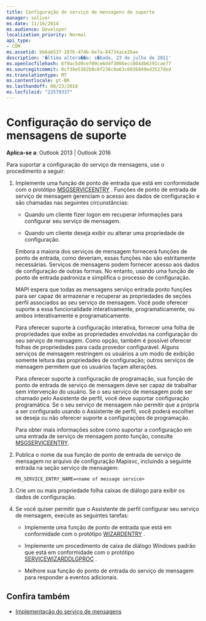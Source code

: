 ```yaml
---
title: Configuração do serviço de mensagens de suporte
manager: soliver
ms.date: 11/16/2014
ms.audience: Developer
localization_priority: Normal
api_type:
- COM
ms.assetid: bb6ab537-2876-474b-be7a-84734ace2bae
description: '�ltima altera��o: s�bado, 23 de julho de 2011'
ms.openlocfilehash: 6f9ac5d9cef09ce6d4f3006ecc804db6291cae77
ms.sourcegitcommit: 0cf39e5382b8c6f236c8a63c6036849ed3527ded
ms.translationtype: MT
ms.contentlocale: pt-BR
ms.lasthandoff: 08/23/2018
ms.locfileid: "22579337"
---
```

# <a name="supporting-message-service-configuration"></a>Configuração do serviço de mensagens de suporte
  
**Aplica-se a**: Outlook 2013 | Outlook 2016 
  
Para suportar a configuração do serviço de mensagens, use o procedimento a seguir:
  
1. Implemente uma função de ponto de entrada que está em conformidade com o protótipo [MSGSERVICEENTRY](msgserviceentry.md) . Funções de ponto de entrada de serviço de mensagem gerenciam o acesso aos dados de configuração e são chamadas nas seguintes circunstâncias: 
    
   - Quando um cliente fizer logon em recuperar informações para configurar seu serviço de mensagem.
    
   - Quando um cliente deseja exibir ou alterar uma propriedade de configuração. 
    
   Embora a maioria dos serviços de mensagem fornecerá funções de ponto de entrada, como deveriam, essas funções não são estritamente necessárias. Serviços de mensagens podem fornecer acesso aos dados de configuração de outras formas. No entanto, usando uma função de ponto de entrada padroniza e simplifica o processo de configuração.
    
   MAPI espera que todas as mensagens serviço entrada ponto funções para ser capaz de armazenar e recuperar as propriedades de seções perfil associados ao seu serviço de mensagem. Você pode oferecer suporte a essa funcionalidade interativamente, programaticamente, ou ambos interativamente e programaticamente.
    
   Para oferecer suporte à configuração interativa, fornecer uma folha de propriedades que exibe as propriedades envolvidas na configuração do seu serviço de mensagem. Como opção, também é possível oferecer folhas de propriedades para cada provedor configurável. Alguns serviços de mensagem restringem os usuários a um modo de exibição somente leitura das propriedades de configuração; outros serviços de mensagem permitem que os usuários façam alterações.
    
   Para oferecer suporte à configuração de programação, sua função de ponto de entrada de serviço de mensagem deve ser capaz de trabalhar sem intervenção do usuário. Se o seu serviço de mensagem pode ser chamado pelo Assistente de perfil, você deve suportar configuração programática. Se o seu serviço de mensagem não permitir que a própria a ser configurado usando o Assistente de perfil, você poderá escolher se deseja ou não oferecer suporte a configurações de programação.
    
   Para obter mais informações sobre como suportar a configuração em uma entrada de serviço de mensagem ponto função, consulte [MSGSERVICEENTRY](msgserviceentry.md).
    
2. Publica o nome da sua função de ponto de entrada de serviço de mensagem no arquivo de configuração Mapisvc, incluindo a seguinte entrada na seção serviço de mensagem:
    
   `PR_SERVICE_ENTRY_NAME=<name of message service>`
    
3. Crie um ou mais propriedade folha caixas de diálogo para exibir os dados de configuração.
    
4. Se você quiser permitir que o Assistente de perfil configurar seu serviço de mensagem, execute as seguintes tarefas:
    
   - Implemente uma função de ponto de entrada que está em conformidade com o protótipo [WIZARDENTRY](wizardentry.md) . 
    
   - Implemente um procedimento de caixa de diálogo Windows padrão que está em conformidade com o protótipo [SERVICEWIZARDDLGPROC](servicewizarddlgproc.md) . 
    
   - Melhore sua função do ponto de entrada do serviço de mensagem para responder a eventos adicionais.
    
## <a name="see-also"></a>Confira também

- [Implementação do serviço de mensagens](message-service-implementation.md)

